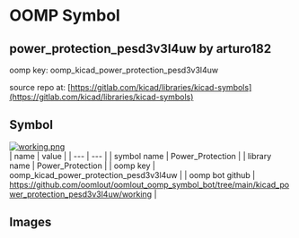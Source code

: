 # OOMP Symbol  
## power_protection_pesd3v3l4uw  by arturo182  
  
oomp key: oomp_kicad_power_protection_pesd3v3l4uw  
  
source repo at: [https://gitlab.com/kicad/libraries/kicad-symbols](https://gitlab.com/kicad/libraries/kicad-symbols)  
## Symbol  
  
[![working.png](working_600.png)](working.png)  
| name | value | 
| --- | --- | 
| symbol name | Power_Protection | 
| library name | Power_Protection | 
| oomp key | oomp_kicad_power_protection_pesd3v3l4uw | 
| oomp bot github | https://github.com/oomlout/oomlout_oomp_symbol_bot/tree/main/kicad_power_protection_pesd3v3l4uw/working | 
## Images  
